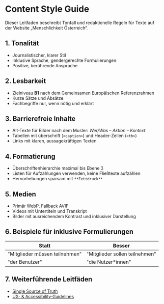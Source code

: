 # Content Style Guide

Dieser Leitfaden beschreibt Tonfall und redaktionelle Regeln für Texte auf der Website „Menschlichkeit Österreich“.

## 1. Tonalität
- Journalistischer, klarer Stil
- Inklusive Sprache, gendergerechte Formulierungen
- Positive, berührende Ansprache

## 2. Lesbarkeit
- Zielniveau **B1** nach dem Gemeinsamen Europäischen Referenzrahmen
- Kurze Sätze und Absätze
- Fachbegriffe nur, wenn nötig und erklärt

## 3. Barrierefreie Inhalte
- Alt-Texte für Bilder nach dem Muster: *Wer/Was – Aktion – Kontext*
- Tabellen mit überschrift (`<caption>`) und Header-Zellen (`<th>`)
- Links mit klaren, aussagekräftigen Texten

## 4. Formatierung
- Überschriftenhierarchie maximal bis Ebene 3
- Listen für Aufzählungen verwenden, keine Fließtexte aufzählen
- Hervorhebungen sparsam mit `**Fettdruck**`

## 5. Medien
- Primär WebP, Fallback AVIF
- Videos mit Untertiteln und Transkript
- Bilder mit ausreichendem Kontrast und inklusiver Darstellung

## 6. Beispiele für inklusive Formulierungen
| Statt | Besser |
| ----- | ------ |
| "Mitglieder müssen teilnehmen" | "Mitglieder sollen teilnehmen" |
| "der Benutzer" | "die Nutzer*innen" |

## 7. Weiterführende Leitfäden

- [Single Source of Truth](single_source_of_truth.md)
- [UX‑ & Accessibility‑Guidelines](ux_design_overview.md)

